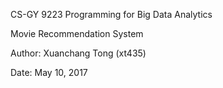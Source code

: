 CS-GY 9223 Programming for Big Data Analytics

Movie Recommendation System

Author:   Xuanchang Tong (xt435)

Date:      May 10, 2017
